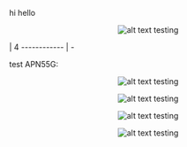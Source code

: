 hi hello

<p align="center"><img src="https://raw.githubusercontent.com/leodevbro/vscode-blockman/main/demo-media/animated-png-aka-apng/settings/indent-tokens---apng.png" alt="alt text testing" /></p> | 4
------------ | -


test APN55G:

<p align="center"><img
  src="https://raw.githubusercontent.com/leodevbro/vscode-blockman/main/demo-media/animated-png-aka-apng/settings/indent-tokens---apng.png"
  alt="alt text testing"
/></p>

<p align="center"><img
  src="https://i.ibb.co/pxqkJ6p/test-new-border-01.png"
  alt="alt text testing"
/></p>



<p align="center"><img
  src="https://i.ibb.co/Q9vR02k/tt-00222-sfsdftitled.png"
  alt="alt text testing"
/></p>


<p align="center"><img
  src="https://i.ibb.co/QpwcS9h/color-decorators-test-apng.png"
  alt="alt text testing"
/></p>

